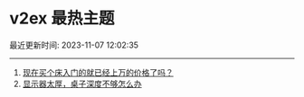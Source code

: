 # v2ex 最热主题

最近更新时间: 2023-11-07 12:02:35

--- 
1. [现在买个床入门的就已经上万的价格了吗？](https://www.v2ex.com/t/989331) 
2. [显示器太厚，桌子深度不够怎么办](https://www.v2ex.com/t/989334) 
